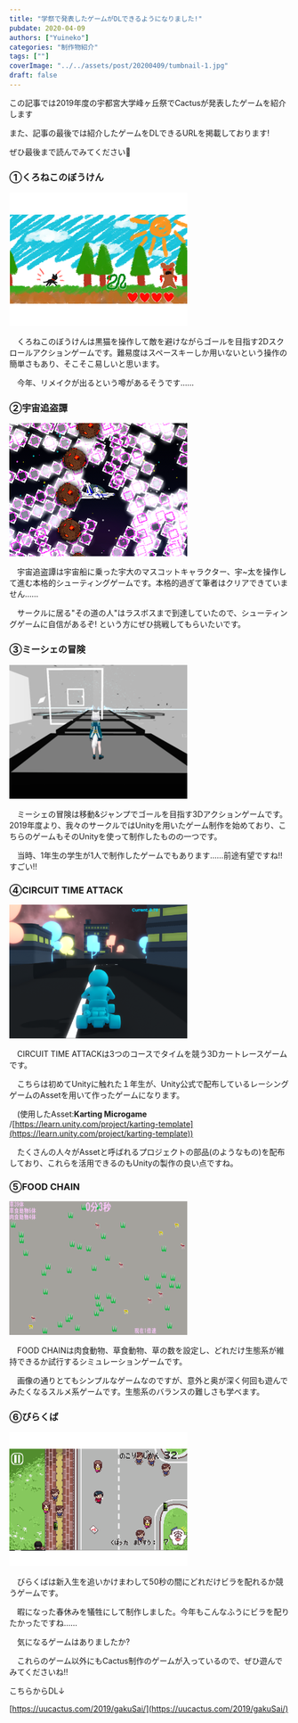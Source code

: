 ```yaml
---
title: "学祭で発表したゲームがDLできるようになりました!"
pubdate: 2020-04-09
authors: ["Yuineko"]
categories: "制作物紹介"
tags: [""]
coverImage: "../../assets/post/20200409/tumbnail-1.jpg"
draft: false
---
```


この記事では2019年度の宇都宮大学峰ヶ丘祭でCactusが発表したゲームを紹介します

また、記事の最後では紹介したゲームをDLできるURLを掲載しております!

ぜひ最後まで読んでみてください🌵

### ①くろねこのぼうけん

![](../../assets/post/20200409/blackcat-1.png)

　くろねこのぼうけんは黒猫を操作して敵を避けながらゴールを目指す2Dスクロールアクションゲームです。難易度はスペースキーしか用いないという操作の簡単さもあり、そこそこ易しいと思います。

　今年、リメイクが出るという噂があるそうです……

### ②宇宙追盗譚

![](../../assets/post/20200409/space.png)

　宇宙追盗譚は宇宙船に乗った宇大のマスコットキャラクター、宇~太を操作して進む本格的シューティングゲームです。本格的過ぎて筆者はクリアできていません……　

　サークルに居る"その道の人"はラスボスまで到達していたので、シューティングゲームに自信があるぞ! という方にぜひ挑戦してもらいたいです。

### ③ミーシェの冒険

![](../../assets/post/20200409/mieche.png)

　ミーシェの冒険は移動&ジャンプでゴールを目指す3Dアクションゲームです。2019年度より、我々のサークルではUnityを用いたゲーム制作を始めており、こちらのゲームもそのUnityを使って制作したものの一つです。

　当時、1年生の学生が1人で制作したゲームでもあります……前途有望ですね!! すごい!!

### ④CIRCUIT TIME ATTACK

![](../../assets/post/20200409/circuittimeattack.png)

　CIRCUIT TIME ATTACKは3つのコースでタイムを競う3Dカートレースゲームです。

　こちらは初めてUnityに触れた１年生が、Unity公式で配布しているレーシングゲームのAssetを用いて作ったゲームになります。

　(使用したAsset:**Karting Microgame** /[https://learn.unity.com/project/karting-template](https://learn.unity.com/project/karting-template))

　たくさんの人々がAssetと呼ばれるプロジェクトの部品(のようなもの)を配布しており、これらを活用できるのもUnityの製作の良い点ですね。

### ⑤FOOD CHAIN

![](../../assets/post/20200409/samune_food-1.png)

　FOOD CHAINは肉食動物、草食動物、草の数を設定し、どれだけ生態系が維持できるか試行するシミュレーションゲームです。

　画像の通りとてもシンプルなゲームなのですが、意外と奥が深く何回も遊んでみたくなるスルメ系ゲームです。生態系のバランスの難しさも学べます。

### ⑥びらくば

![](../../assets/post/20200409/vilakuba.png)

　びらくばは新入生を追いかけまわして50秒の間にどれだけビラを配れるか競うゲームです。

　暇になった春休みを犠牲にして制作しました。今年もこんなふうにビラを配りたかったですね……

　気になるゲームはありましたか?

　これらのゲーム以外にもCactus制作のゲームが入っているので、ぜひ遊んでみてくださいね!!

こちらからDL↓

[https://uucactus.com/2019/gakuSai/](https://uucactus.com/2019/gakuSai/)
